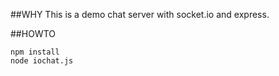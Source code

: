 ##WHY
This is a demo chat server with socket.io and express.

##HOWTO 
```
npm install
node iochat.js
```

